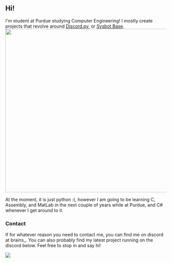 ## Hi!
I'm student at Purdue studying Computer Engineering!
I mostly create projects that revolve around [Discord.py](https://github.com/Rapptz/discord.py), or [Sysbot Base](https://github.com/olliz0r/sys-botbase). 
<a href="https://github.com/anuraghazra/github-readme-stats">
<img align="center" src="https://github-readme-stats.vercel.app/api/top-langs/?username=King0fBrains&show_icons=true&layout=compact&theme=dark&count_private=true" width="512" />
    </a>
<br/>
<p>
At the moment, it is just python :(, however I am going to be learning C, Assembly, and MatLab in the next couple of years while at Purdue, and C# whenever I get around to it.

  ### Contact
If for whatever reason you need to contact me, you can find me on discord at brains_. You can also probably find my latest project running on the discord below. Feel free to stop in and say hi!

[<img src="https://canary.discordapp.com/api/guilds/807830259990659082/widget.png?style=banner2">](https://discord.gg/V9yYzugtmr)
